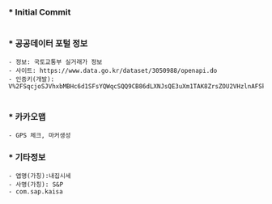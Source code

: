 ### * **Initial Commit**
#
### * **공공데이터 포털 정보**
    - 정보: 국토교통부 실거래가 정보
    - 사이트: https://www.data.go.kr/dataset/3050988/openapi.do
    - 인증키(개발): V%2FSqcjoSJVhxbMBHc6d1SFsYQWqcSQQ9CB86dLXNJsQE3uXm1TAK8ZrsZOU2VHzlnAFSk5R537PLjS5LhUEqYA%3D%3D
#
### * **카카오맵**
    - GPS 체크, 마커생성
    
### * **기타정보**    
    - 앱명(가칭):내집시세
    - 사명(가칭): S&P    
    - com.sap.kaisa
